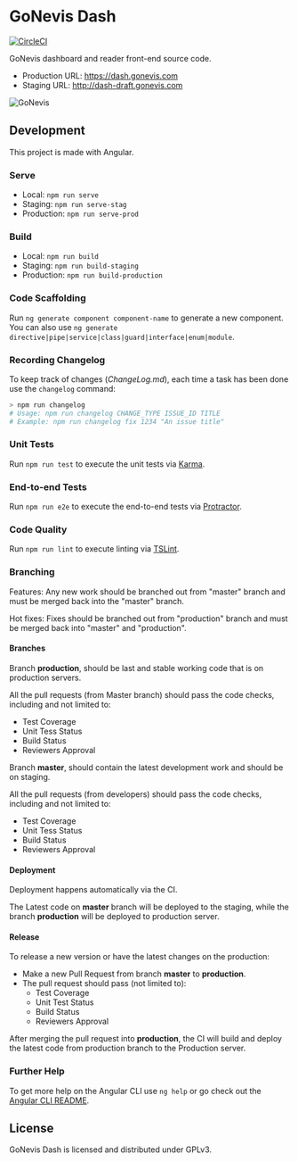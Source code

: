 # GoNevis Dash

[![CircleCI](https://circleci.com/gh/SavandBros/gonevis-dash-2.svg?style=shield)](https://circleci.com/gh/SavandBros/gonevis-dash-2)

GoNevis dashboard and reader front-end source code.

- Production URL: https://dash.gonevis.com
- Staging URL: http://dash-draft.gonevis.com

![GoNevis](https://gonevis.s3.amazonaws.com/dolphin/d30affc4-4bef-47d8-8a28-34c45b418dff/1585072945206_Screenshot_182.png)

## Development

This project is made with Angular.

### Serve

- Local: `npm run serve`
- Staging: `npm run serve-stag`
- Production: `npm run serve-prod`

### Build

- Local: `npm run build`
- Staging: `npm run build-staging`
- Production: `npm run build-production`

### Code Scaffolding

Run `ng generate component component-name` to generate a new component. You can also use `ng generate directive|pipe|service|class|guard|interface|enum|module`.

### Recording Changelog

To keep track of changes (_ChangeLog.md_), each time a task has been done use the `changelog` command:

```bash
> npm run changelog
# Usage: npm run changelog CHANGE_TYPE ISSUE_ID TITLE
# Example: npm run changelog fix 1234 "An issue title"
```

### Unit Tests

Run `npm run test` to execute the unit tests via [Karma](https://karma-runner.github.io).

### End-to-end Tests

Run `npm run e2e` to execute the end-to-end tests via [Protractor](http://www.protractortest.org/).

### Code Quality

Run `npm run lint` to execute linting via [TSLint](https://palantir.github.io/tslint/).

### Branching

Features: Any new work should be branched out from "master" branch and must be merged back into the "master" branch.

Hot fixes: Fixes should be branched out from "production" branch and must be merged back into "master" and "production".

#### Branches

Branch **production**, should be last and stable working code that is on production servers.

All the pull requests (from Master branch) should pass the code checks, including and not limited to:

* Test Coverage
* Unit Tess Status
* Build Status
* Reviewers Approval

Branch **master**, should contain the latest development work and should be on staging.

All the pull requests (from developers) should pass the code checks, including and not limited to:

* Test Coverage
* Unit Tess Status
* Build Status
* Reviewers Approval

#### Deployment

Deployment happens automatically via the CI.

The Latest code on **master** branch will be deployed to the staging, while the branch **production** will be deployed to production server.

#### Release

To release a new version or have the latest changes on the production:

* Make a new Pull Request from branch **master** to **production**.
* The pull request should pass (not limited to):
  * Test Coverage
  * Unit Test Status
  * Build Status
  * Reviewers Approval

After merging the pull request into **production**, the CI will build and deploy the latest code from production branch to the Production server.


### Further Help

To get more help on the Angular CLI use `ng help` or go check out the [Angular CLI README](https://github.com/angular/angular-cli/blob/master/README.md).


## License

GoNevis Dash is licensed and distributed under GPLv3.
